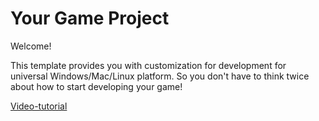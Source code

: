 # Your Game Project

Welcome!

This template provides you with customization for development for universal Windows/Mac/Linux platform. 
So you don't have to think twice about how to start developing your game!

[Video-tutorial](https://youtu.be/9rwkKEkBDDE)

